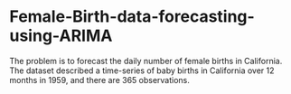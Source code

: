 # Female-Birth-data-forecasting-using-ARIMA
The problem is to forecast the daily number of female births in California. The dataset described a time-series of baby births in California over 12 months in 1959, and there are 365 observations.
